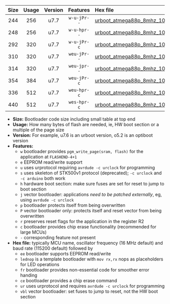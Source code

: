 |Size|Usage|Version|Features|Hex file|
|:-:|:-:|:-:|:-:|:--|
|244|256|u7.7|`w-u-jPr--`|[urboot_atmega88p_8mhz_1000000bps_lednop_ur_vbl.hex](https://raw.githubusercontent.com/stefanrueger/urboot.hex/main/mcus/atmega88p/fcpu_8mhz/1000000_bps/urboot_atmega88p_8mhz_1000000bps_lednop_ur_vbl.hex)|
|248|256|u7.7|`w-u-hpr--`|[urboot_atmega88p_8mhz_1000000bps_lednop_fr_ur.hex](https://raw.githubusercontent.com/stefanrueger/urboot.hex/main/mcus/atmega88p/fcpu_8mhz/1000000_bps/urboot_atmega88p_8mhz_1000000bps_lednop_fr_ur.hex)|
|292|320|u7.7|`w-u-jPr-c`|[urboot_atmega88p_8mhz_1000000bps_lednop_fr_ce_ur_vbl.hex](https://raw.githubusercontent.com/stefanrueger/urboot.hex/main/mcus/atmega88p/fcpu_8mhz/1000000_bps/urboot_atmega88p_8mhz_1000000bps_lednop_fr_ce_ur_vbl.hex)|
|310|320|u7.7|`weu-jPr--`|[urboot_atmega88p_8mhz_1000000bps_ee_lednop_ur_vbl.hex](https://raw.githubusercontent.com/stefanrueger/urboot.hex/main/mcus/atmega88p/fcpu_8mhz/1000000_bps/urboot_atmega88p_8mhz_1000000bps_ee_lednop_ur_vbl.hex)|
|314|320|u7.7|`weu-jpr--`|[urboot_atmega88p_8mhz_1000000bps_ee_lednop_fr_ur_vbl.hex](https://raw.githubusercontent.com/stefanrueger/urboot.hex/main/mcus/atmega88p/fcpu_8mhz/1000000_bps/urboot_atmega88p_8mhz_1000000bps_ee_lednop_fr_ur_vbl.hex)|
|354|384|u7.7|`weu-jPr-c`|[urboot_atmega88p_8mhz_1000000bps_ee_lednop_fr_ce_ur_vbl.hex](https://raw.githubusercontent.com/stefanrueger/urboot.hex/main/mcus/atmega88p/fcpu_8mhz/1000000_bps/urboot_atmega88p_8mhz_1000000bps_ee_lednop_fr_ce_ur_vbl.hex)|
|336|512|u7.7|`weu-hpr-c`|[urboot_atmega88p_8mhz_1000000bps_ee_lednop_fr_ce_ur.hex](https://raw.githubusercontent.com/stefanrueger/urboot.hex/main/mcus/atmega88p/fcpu_8mhz/1000000_bps/urboot_atmega88p_8mhz_1000000bps_ee_lednop_fr_ce_ur.hex)|
|440|512|u7.7|`wes-hpr-c`|[urboot_atmega88p_8mhz_1000000bps_ee_lednop_fr_ce.hex](https://raw.githubusercontent.com/stefanrueger/urboot.hex/main/mcus/atmega88p/fcpu_8mhz/1000000_bps/urboot_atmega88p_8mhz_1000000bps_ee_lednop_fr_ce.hex)|

- **Size:** Bootloader code size including small table at top end
- **Usage:** How many bytes of flash are needed, ie, HW boot section or a multiple of the page size
- **Version:** For example, u7.6 is an urboot version, o5.2 is an optiboot version
- **Features:**
  + `w` bootloader provides `pgm_write_page(sram, flash)` for the application at `FLASHEND-4+1`
  + `e` EEPROM read/write support
  + `u` uses urprotocol requiring `avrdude -c urclock` for programming
  + `s` uses skeleton of STK500v1 protocol (deprecated); `-c urclock` and `-c arduino` both work
  + `h` hardware boot section: make sure fuses are set for reset to jump to boot section
  + `j` vector bootloader: applications *need to be patched externally*, eg, using `avrdude -c urclock`
  + `p` bootloader protects itself from being overwritten
  + `P` vector bootloader only: protects itself and reset vector from being overwritten
  + `r` preserves reset flags for the application in the register R2
  + `c` bootloader provides chip erase functionality (recommended for large MCUs)
  + `-` corresponding feature not present
- **Hex file:** typically MCU name, oscillator frequency (16 MHz default) and baud rate (115200 default) followed by
  + `ee` bootloader supports EEPROM read/write
  + `lednop` is a template bootloader with `mov rx,rx` nops as placeholders for LED operations
  + `fr` bootloader provides non-essential code for smoother error handing
  + `ce` bootloader provides a chip erase command
  + `ur` uses urprotocol and requires `avrdude -c urclock` for programming
  + `vbl` vector bootloader: set fuses to jump to reset, not the HW boot section
